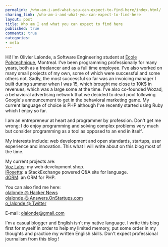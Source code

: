 ```yaml
---
permalink: /who-am-i-and-what-you-can-expect-to-find-here/index.html/
sharing_link: /who-am-i-and-what-you-can-expect-to-find-here
layout: post
title: Who am I and what you can expect to find here
published: true
comments: true
categories:
- meta
---
```

<p>Hi! I'm Olivier Lalonde, a Software Engineering student at <a href="http://www.polymtl.ca">&Eacute;cole Polytechnique</a>, Montreal. I've been programming professionally for many years, both as a freelancer and as a full time employee. I've also worked on many small projects of my own, some of which were successful and some others not. Sadly, the most successful so far was an invoicing manager I built during summer when I was 15, which brought me close to 10K$ in revenues, which was a large some at the time. I've also co-founded Wozad, a behavioral advertising network that we decided to dead pool following Google's announcement to get in the behavioral marketing game. My current language of choice is PHP although I've recently started using Ruby which I enjoy so far.</p>
<p>I am an entrepreneur at heart and programmer by profession. Don't get me wrong: I do enjoy programming and solving complex problems very much but consider programming as a tool as opposed to an end in itself.</p>
<p>My interests include: web development and open standards, startups, user experience and innovation. This what I will write about on this blog most of the time.</p>
<p>My current projects are:<br /><a href="http://www.vozlabs.com">Voz Labs</a>: my web development shop. <br /><a href="http://www.irosetta.com">iRosetta</a>: a StackExchange powered Q&amp;A site for language. <br /><a href="http://www.getdorm.com">dORM</a>: an ORM for PHP.</p>
<p>You can also find me here: <br /><a href="http://news.ycombinator.com/user?id=olalonde">olalonde @ Hacker News </a><br /><a href="http://answers.onstartups.com/users/1030/oli">olalonde @ Answers.OnStartups.com </a><br /><a href="http://www.twitter.com/o_lalonde">o_lalonde @ Twitter </a></p>
<p>E-mail: <a href="mailto:olalonde@gmail.com">olalonde@gmail.com</a></p>
<p>I'm a casual blogger and English isn't my native language. I write this blog first for myself in order to help my limited memory, put some order in my thoughts and practice my written English skills. Don't expect professional journalism from this blog !</p>
